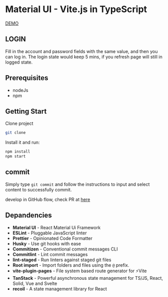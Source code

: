 # Material UI - Vite.js in TypeScript

[DEMO](https://flourishing-kelpie-51f492.netlify.app/)

## LOGIN

Fill in the account and password fields with the same value, and then you can log in.
The login state would keep 5 mins, if you refresh page will still in logged state.

## Prerequisites

- nodeJs
- npm

## Getting Start

Clone project

```sh
git clone
```

Install it and run:

```sh
npm install
npm start
```

## commit

Simply type `git commit` and follow the instructions to input and select content to successfully commit.

develop in GitHub flow, check PR at [here](https://github.com/haohow123/react-vite/pulls?q=is%3Apr+is%3Aclosed)

## Depandencies

- **Material UI** - React Material Ui Framework
- **ESLint** - Pluggable JavaScript linter
- **Prettier** - Opinionated Code Formatter
- **Husky** - Use git hooks with ease
- **Commitizen** - Conventional commit messages CLI
- **Commitlint** - Lint commit messages
- **lint-staged** - Run linters against staged git files
- **Root import** - Import folders and files using the `@` prefix.
- **vite-plugin-pages** - File system based route generator for ⚡️Vite
- **TanStack** - Powerful asynchronous state management for TS/JS, React, Solid, Vue and Svelte
- **recoil** - A state management library for React

